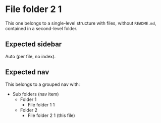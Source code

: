 # File folder 2 1

This one belongs to a single-level structure with files, without `README.md`, contained in a second-level folder.

## Expected sidebar

Auto (per file, no index).

## Expected nav

This belongs to a grouped nav with:

- Sub folders (nav item)
  - Folder 1
    - File folder 1 1
  - Folder 2
    - File folder 2 1 (this file)

